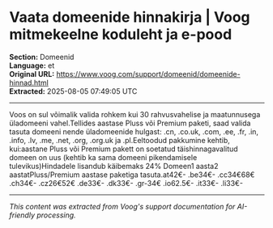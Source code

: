 # Vaata domeenide hinnakirja | Voog mitmekeelne koduleht ja e-pood

**Section:** Domeenid  
**Language:** et  
**Original URL:** https://www.voog.com/support/domeenid/domeenide-hinnad.html  
**Extracted:** 2025-08-05 07:49:05 UTC

---

Voos on sul võimalik valida rohkem kui 30 rahvusvahelise ja maatunnusega üladomeeni vahel.Tellides aastase Pluss või Premium paketi, saad valida tasuta domeeni nende üladomeenide hulgast: .cn, .co.uk, .com, .ee, .fr, .in, .info, .lv, .me, .net, .org, .org.uk ja .pl.Eeltoodud pakkumine kehtib, kui:aastane Pluss või Premium pakett on soetatud täishinnagavalitud domeen on uus (kehtib ka sama domeeni pikendamisele tulevikus)Hindadele lisandub käibemaks 24%
Domeen1 aasta2 aastatPluss/Premium aastase paketiga tasuta.at42€-
.be34€-
.cc34€68€
.ch34€-
.cz26€52€
.de33€-
.dk33€-
.gr-34€
.io62.5€-
.it33€-
.li33€-

---

*This content was extracted from Voog's support documentation for AI-friendly processing.*

